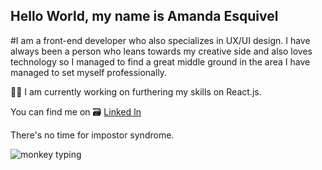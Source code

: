 ## Hello World, my name is Amanda Esquivel

#I am a front-end developer who also specializes in UX/UI design. I have always been a person who leans towards my creative side and also loves technology so I managed to find a great middle ground in the area I have managed to set myself professionally. 

👩‍💻 I am currently working on furthering my skills on React.js.

You can find me on 🗃 [Linked In](https://www.linkedin.com/in/xmanda/)  

There's no time for impostor syndrome. 

![monkey typing](https://media.giphy.com/media/5Zesu5VPNGJlm/giphy.gif)




<!--
**xmanda/xmanda** is a ✨ _special_ ✨ repository because its `README.md` (this file) appears on your GitHub profile.

Here are some ideas to get you started:

- 🔭 I’m currently working on ...
- 🌱 I’m currently learning ...
- 👯 I’m looking to collaborate on ...
- 🤔 I’m looking for help with ...
- 💬 Ask me about ...
- 📫 How to reach me: ...
- 😄 Pronouns: ...
- ⚡ Fun fact: ...
-->
